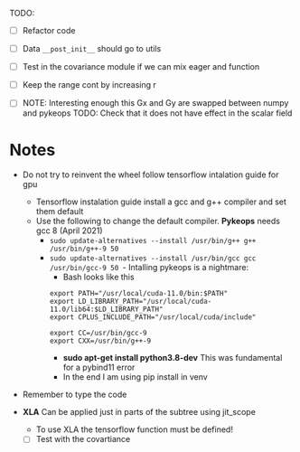 TODO:

- [ ] Refactor code

- [ ] Data `__post_init__` should go to utils

- [ ] Test in the covariance module if we can mix eager and function

- [ ] Keep the range cont by increasing r

- [ ]  NOTE: Interesting enough this Gx and Gy are swapped between numpy and pykeops TODO: Check that it does not have
  effect in the scalar field

Notes
=====

- Do not try to reinvent the wheel follow tensorflow intalation guide for gpu
    - Tensorflow instalation guide install a gcc and g++ compiler and set them default
    - Use the following to change the default compiler. **Pykeops** needs gcc 8 (April 2021)
        - `sudo update-alternatives --install /usr/bin/g++ g++ /usr/bin/g++-9 50`
        - `sudo update-alternatives --install /usr/bin/gcc gcc /usr/bin/gcc-9 50
          `- Intalling pykeops is a nightmare:
            - Bash looks like this
          ```      
          export PATH="/usr/local/cuda-11.0/bin:$PATH"
          export LD_LIBRARY_PATH="/usr/local/cuda-11.0/lib64:$LD_LIBRARY_PATH"
          export CPLUS_INCLUDE_PATH="/usr/local/cuda/include"
          
          export CC=/usr/bin/gcc-9
          export CXX=/usr/bin/g++-9
          ```
            - **sudo apt-get install python3.8-dev** This was fundamental for a pybind11 error
            - In the end I am using pip install in venv

- Remember to type the code

- **XLA** Can be applied just in parts of the subtree using jit_scope
    - To use XLA the tensorflow function must be defined!
    - [ ] Test with the covartiance